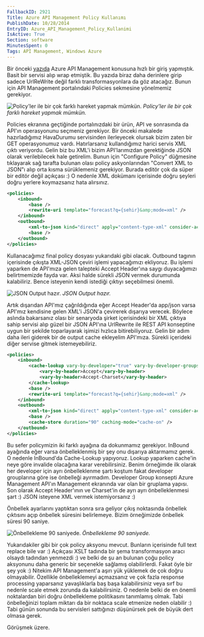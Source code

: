 ```yaml
---
FallbackID: 2921
Title: Azure API Management Policy Kullanımı
PublishDate: 10/28/2014
EntryID: Azure_API_Management_Policy_Kullanimi
IsActive: True
Section: software
MinutesSpent: 0
Tags: API Management, Windows Azure
---
```

Bir önceki
[yazıda](http://daron.yondem.com/software/post/Azure_API_Management_Giris)
Azure API Management konusuna hızlı bir giriş yapmıştık. Basit bir
servisi alıp wrap etmiştik. Bu yazıda biraz daha derinlere girip sadece
UrlReWrite değil farklı transformasyonlara da göz atacağız. Bunun için
API Management portalındaki Policies sekmesine yönelmemiz gerekiyor.

![Policy'ler ile bir çok farklı hareket yapmak
mümkün.](http://blob.daron.yondem.com/assets/2921/api_policies.png)
*Policy'ler ile bir çok farklı hareket yapmak mümkün.*

Policies ekranına geçtiğinde portalınızdaki bir ürün, API ve sonrasında
da API'ın operasyonunu seçmeniz gerekiyor. Bir önceki makalede
hazırladığımız HavaDurumu servisinden ilerleyecek olursak bizim zaten
bir GET operasyonumuz vardı. Hatırlarsanız kullandığımız harici servis
XML çıktı veriyordu. Gelin biz bu XML'i bizim API'larımızdan
gerektiğinde JSON olarak verilebilecek hale getirelim. Bunun için
"Configure Policy" düğmesine tıklayarak sağ tarafta bulunan olası policy
askyonlarından "Convert XML to JSON"ı alıp orta kısma sürüklemeniz
gerekiyor. Burada editör çok da süper bir editör değil açıkçası :) O
nedenle XML dokümanı içerisinde doğru şeyleri doğru yerlere koymazsanız
hata alırsınız.

```xml
<policies>
    <inbound>
        <base />
        <rewrite-uri template="forecast?q={sehir}&amp;mode=xml" />
    </inbound>
    <outbound>
        <xml-to-json kind="direct" apply="content-type-xml" consider-accept-header="true" />
        <base />
    </outbound>
</policies>
```

Kullanacağımız final policy dosyası yukarıdaki gibi olacak. Outbound
tagının içerisinde çıkışta XML-JSON çeviri işlemi yapacağımızı
ekliyoruz. Bu işlemi yaparken de API'mıza gelen talepteki Accept
Header'ına saygı duyacağımızı belirtmemizde fayda var. Aksi halde
sürekli JSON vermek durumunda kalabiliriz. Bence isteyenin kendi
istediği çıktıyı seçebilmesi önemli.

![JSON Output
hazır.](http://blob.daron.yondem.com/assets/2921/api_policies_2.png)
*JSON Output hazır.*

Artık dışarıdan API'mız çağrıldığında eğer Accept Header'da app/json
varsa API'mız kendisine gelen XML'i JSON'a çevirerek dışarıya verecek.
Böylece aslında bakarsanız olası bir senaryoda şirket içerisindeki bir
XML çıktıya sahip servisi alıp güzel bir JSON API'ına UrlRewrite ile
REST API konseptine uygun bir şekilde toparlayarak işimizi hızlıca
bitirebiliyoruz. Gelin bir adım daha ileri giderek bir de output cache
ekleyelim API'mıza. Sürekli içerideki diğer servise gitmek
istemeyebiliriz.

```XML
<policies>
    <inbound>
        <cache-lookup vary-by-developer="true" vary-by-developer-groups="false" downstream-caching-type="public">
            <vary-by-header>Accept</vary-by-header>
            <vary-by-header>Accept-Charset</vary-by-header>
        </cache-lookup>
        <base />
        <rewrite-uri template="forecast?q={sehir}&amp;mode=xml" />
    </inbound>
    <outbound>
        <xml-to-json kind="direct" apply="content-type-xml" consider-accept-header="true" />
        <base />
        <cache-store duration="90" caching-mode="cache-on" />
    </outbound>
</policies>
```

Bu sefer policymizin iki farklı ayağına da dokunmamız gerekiyor. InBound
ayağında eğer varsa önbelleklenmiş bir şey onu dışarıya aktarmamız
gerek. O nedenle InBound'da Cache-Lookup yapıyoruz. Lookup yaparken
cache'in neye göre invalide olacağına karar verebilirsiniz. Benim
örneğimde ilk olarak her developer için ayrı önbelleklenme şartı koştum
fakat developer grouplarına göre ise önbelleği ayırmadım. Developer
Group konsepti Azure Management API'ın Management ekranında var olan bir
gruplama yapısı. Son olarak Accept Header'ının ve Charset'in de ayrı
ayrı önbelleklenmesi şart :) JSON isteyene XML vermek istemiyorsanız :)

Önbellek ayarlarını yaptıktan sonra sıra geliyor çıkış noktasında
önbellek çıktısını açıp önbellek süresini belirlemeye. Bizim örneğimizde
önbellek süresi 90 saniye.

![Önbellekleme 90
saniyede.](http://blob.daron.yondem.com/assets/2921/api_policies_3.png)
*Önbellekleme 90 saniyede.*

Yukarıdakiler gibi bir çok policy aksyonu mevcut. Bunların içerisinde
full text replace bile var :) Açıkçası XSLT tadında bir şema
transformasyon aracı olsaydı tadından yenmezdi :) ve belki de şu an
bulunan çoğu policy aksyonunu daha generic bir seçenekle sağlamış
olabilirlerdi. Fakat öyle bir şey yok :) Nitekim API Management'a aşırı
yük yüklemek de çok doğru olmayabilir. Özellikle önbelleklemeyi
açmazsanız ve çok fazla response processing yaparsanız yavaşlıklarla baş
başa kalabilirsiniz veya sırf bu nedenle scale etmek zorunda da
kalabilirsiniz. O nedenle belki de en önemli noktalardan biri doğru
önbellekleme politikasını tanımlamış olmak. Tabi önbelleğinizi toplam
miktarı da bir noktaca scale etmenize neden olabilir :) Tabi günün
sonunda bu servisleri sattığınızı düşünürsek pek de büyük dert olmasa
gerek.

Görüşmek üzere.


